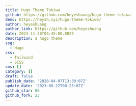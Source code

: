 ```yaml
---
title: Hugo Theme Tokiwa
github: https://github.com/heyeshuang/hugo-theme-tokiwa
demo: https://heysh.xyz/hugo-theme-tokiwa/
author: heyeshuang
author_link: https://github.com/heyeshuang
date: 2023-11-28T04:45:00.882Z
description: a hugo theme
ssg:
  - Hugo
css:
  - Tailwind
  - SCSS
cms: []
category: []
draft: false
publish_date: '2020-04-07T13:30:07Z'
update_date: '2023-08-22T00:25:07Z'
github_star: 86
github_fork: 23
---
```

